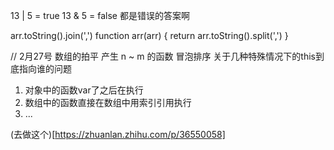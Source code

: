 13 | 5 = true
13 & 5 = false 都是错误的答案啊

arr.toString().join(',')
function arr(arr) {
    return arr.toString().split(',')
}


// 2月27号
数组的拍平
产生 n ~ m 的函数
冒泡排序
关于几种特殊情况下的this到底指向谁的问题
 1. 对象中的函数var了之后在执行
 2. 数组中的函数直接在数组中用索引引用执行
 3. ...

 (去做这个)[https://zhuanlan.zhihu.com/p/36550058]